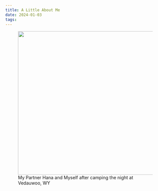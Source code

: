 ```yaml
---                                                                                       
title: A Little About Me
date: 2024-01-03
tags:
---
```



<figure>
  <img src="pictures/HanaandMe.png" width="600" height="450" alt="">
  <figcaption>My Partner Hana and Myself after camping the night at Vedauwoo, WY</figcaption>
</figure>